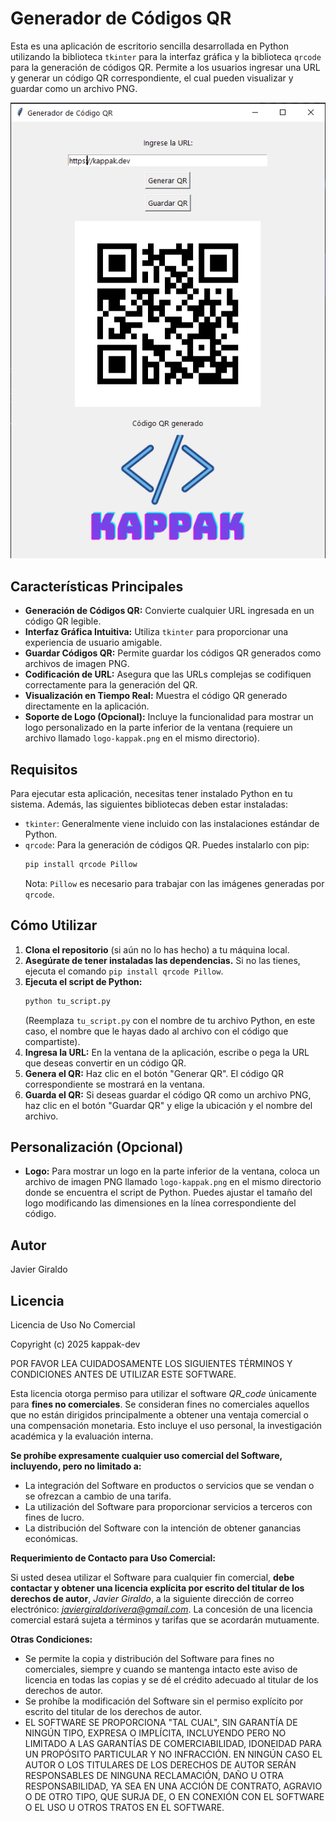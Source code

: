 # Generador de Códigos QR

Esta es una aplicación de escritorio sencilla desarrollada en Python utilizando la biblioteca `tkinter` para la interfaz gráfica y la biblioteca `qrcode` para la generación de códigos QR. Permite a los usuarios ingresar una URL y generar un código QR correspondiente, el cual pueden visualizar y guardar como un archivo PNG.

![Interfaz del Generador de Códigos QR](interfaz.png) 

## Características Principales

* **Generación de Códigos QR:** Convierte cualquier URL ingresada en un código QR legible.
* **Interfaz Gráfica Intuitiva:** Utiliza `tkinter` para proporcionar una experiencia de usuario amigable.
* **Guardar Códigos QR:** Permite guardar los códigos QR generados como archivos de imagen PNG.
* **Codificación de URL:** Asegura que las URLs complejas se codifiquen correctamente para la generación del QR.
* **Visualización en Tiempo Real:** Muestra el código QR generado directamente en la aplicación.
* **Soporte de Logo (Opcional):** Incluye la funcionalidad para mostrar un logo personalizado en la parte inferior de la ventana (requiere un archivo llamado `logo-kappak.png` en el mismo directorio).

## Requisitos

Para ejecutar esta aplicación, necesitas tener instalado Python en tu sistema. Además, las siguientes bibliotecas deben estar instaladas:

* `tkinter`: Generalmente viene incluido con las instalaciones estándar de Python.
* `qrcode`: Para la generación de códigos QR. Puedes instalarlo con pip:
    ```bash
    pip install qrcode Pillow
    ```
    Nota: `Pillow` es necesario para trabajar con las imágenes generadas por `qrcode`.

## Cómo Utilizar

1.  **Clona el repositorio** (si aún no lo has hecho) a tu máquina local.
2.  **Asegúrate de tener instaladas las dependencias.** Si no las tienes, ejecuta el comando `pip install qrcode Pillow`.
3.  **Ejecuta el script de Python:**
    ```bash
    python tu_script.py
    ```
    (Reemplaza `tu_script.py` con el nombre de tu archivo Python, en este caso, el nombre que le hayas dado al archivo con el código que compartiste).
4.  **Ingresa la URL:** En la ventana de la aplicación, escribe o pega la URL que deseas convertir en un código QR.
5.  **Genera el QR:** Haz clic en el botón "Generar QR". El código QR correspondiente se mostrará en la ventana.
6.  **Guarda el QR:** Si deseas guardar el código QR como un archivo PNG, haz clic en el botón "Guardar QR" y elige la ubicación y el nombre del archivo.

## Personalización (Opcional)

* **Logo:** Para mostrar un logo en la parte inferior de la ventana, coloca un archivo de imagen PNG llamado `logo-kappak.png` en el mismo directorio donde se encuentra el script de Python. Puedes ajustar el tamaño del logo modificando las dimensiones en la línea correspondiente del código.

## Autor

Javier Giraldo

## Licencia

Licencia de Uso No Comercial

Copyright (c) 2025 kappak-dev

POR FAVOR LEA CUIDADOSAMENTE LOS SIGUIENTES TÉRMINOS Y CONDICIONES ANTES DE UTILIZAR ESTE SOFTWARE.

Esta licencia otorga permiso para utilizar el software *QR_code* únicamente para **fines no comerciales**. Se consideran fines no comerciales aquellos que no están dirigidos principalmente a obtener una ventaja comercial o una compensación monetaria. Esto incluye el uso personal, la investigación académica y la evaluación interna.

**Se prohíbe expresamente cualquier uso comercial del Software, incluyendo, pero no limitado a:**

* La integración del Software en productos o servicios que se vendan o se ofrezcan a cambio de una tarifa.
* La utilización del Software para proporcionar servicios a terceros con fines de lucro.
* La distribución del Software con la intención de obtener ganancias económicas.

**Requerimiento de Contacto para Uso Comercial:**

Si usted desea utilizar el Software para cualquier fin comercial, **debe contactar y obtener una licencia explícita por escrito del titular de los derechos de autor**, *Javier Giraldo*, a la siguiente dirección de correo electrónico: *javiergiraldorivera@gmail.com*. La concesión de una licencia comercial estará sujeta a términos y tarifas que se acordarán mutuamente.

**Otras Condiciones:**

* Se permite la copia y distribución del Software para fines no comerciales, siempre y cuando se mantenga intacto este aviso de licencia en todas las copias y se dé el crédito adecuado al titular de los derechos de autor.
* Se prohíbe la modificación del Software sin el permiso explícito por escrito del titular de los derechos de autor.
* EL SOFTWARE SE PROPORCIONA "TAL CUAL", SIN GARANTÍA DE NINGÚN TIPO, EXPRESA O IMPLÍCITA, INCLUYENDO PERO NO LIMITADO A LAS GARANTÍAS DE COMERCIABILIDAD, IDONEIDAD PARA UN PROPÓSITO PARTICULAR Y NO INFRACCIÓN. EN NINGÚN CASO EL AUTOR O LOS TITULARES DE LOS DERECHOS DE AUTOR SERÁN RESPONSABLES DE NINGUNA RECLAMACIÓN, DAÑO U OTRA RESPONSABILIDAD, YA SEA EN UNA ACCIÓN DE CONTRATO, AGRAVIO O DE OTRO TIPO, QUE SURJA DE, O EN CONEXIÓN CON EL SOFTWARE O EL USO U OTROS TRATOS EN EL SOFTWARE.